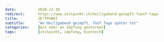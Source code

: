 ```yaml
---
date:          2020-12-30
redirect:      https://www.zeitpunkt.ch/heiligabend-geimpft-fuenf-tage-spaeter-tot
title:         ZE!TPUNKT
subtitle:      "An Heiligabend geimpft, fünf Tage später tot"
categories:    [mit oder an Impfung gestorben]
tags:          [zeitpunkt, impfung, biontech]
---
```

